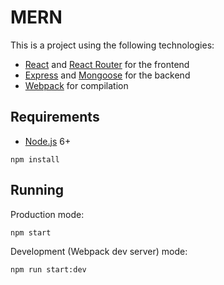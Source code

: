 # MERN

This is a project using the following technologies:
- [React](https://facebook.github.io/react/) and [React Router](https://reacttraining.com/react-router/) for the frontend
- [Express](http://expressjs.com/) and [Mongoose](http://mongoosejs.com/) for the backend
- [Webpack](https://webpack.github.io/) for compilation


## Requirements

- [Node.js](https://nodejs.org/en/) 6+

```terminal
npm install
```


## Running

Production mode:

```terminal
npm start
```

Development (Webpack dev server) mode:

```terminal
npm run start:dev
```
